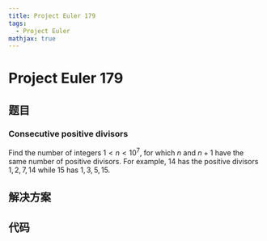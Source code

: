 ```yaml
---
title: Project Euler 179
tags:
  - Project Euler
mathjax: true
---
```

<escape><!-- more --></escape>
    

# Project Euler 179
## 题目
### Consecutive positive divisors

Find the number of integers $1 < n < 10^7$, for which $n$ and $n + 1$ have the same number of positive divisors. For example, $14$ has the positive divisors $1, 2, 7, 14$ while $15$ has $1, 3, 5, 15$.


## 解决方案


## 代码


